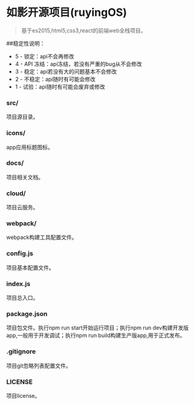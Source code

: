 # 如影开源项目(ruyingOS)

> 基于es2015,html5,css3,react的前端web全栈项目。

##稳定性说明：
* 5 - 锁定：api不会再修改
* 4 - API 冻结：api冻结，若没有严重的bug从不会修改
* 3 - 稳定：api若没有大的问题基本不会修改
* 2 - 不稳定：api随时有可能会修改
* 1 - 试验：api随时有可能会废弃或修改

### src/
项目源目录。

### icons/
app应用标题图标。

### docs/
项目相关文档。

### cloud/
项目云服务。

### webpack/
webpack构建工具配置文件。

### config.js
项目基本配置文件。

### index.js
项目总入口。

### package.json
项目包文件。执行npm run start开始运行项目；执行npm run dev构建开发版app,一般用于开发调试；执行npm run build构建生产版app,用于正式发布。

### .gitignore
项目git忽略列表配置文件。

### LICENSE
项目license。